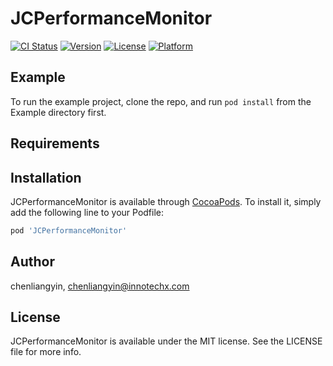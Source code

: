 # JCPerformanceMonitor

[![CI Status](https://img.shields.io/travis/chenliangyin/JCPerformanceMonitor.svg?style=flat)](https://travis-ci.org/chenliangyin/JCPerformanceMonitor)
[![Version](https://img.shields.io/cocoapods/v/JCPerformanceMonitor.svg?style=flat)](https://cocoapods.org/pods/JCPerformanceMonitor)
[![License](https://img.shields.io/cocoapods/l/JCPerformanceMonitor.svg?style=flat)](https://cocoapods.org/pods/JCPerformanceMonitor)
[![Platform](https://img.shields.io/cocoapods/p/JCPerformanceMonitor.svg?style=flat)](https://cocoapods.org/pods/JCPerformanceMonitor)

## Example

To run the example project, clone the repo, and run `pod install` from the Example directory first.

## Requirements

## Installation

JCPerformanceMonitor is available through [CocoaPods](https://cocoapods.org). To install
it, simply add the following line to your Podfile:

```ruby
pod 'JCPerformanceMonitor'
```

## Author

chenliangyin, chenliangyin@innotechx.com

## License

JCPerformanceMonitor is available under the MIT license. See the LICENSE file for more info.
